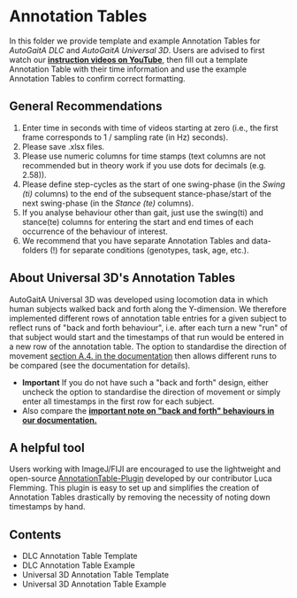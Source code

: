 # Annotation Tables

In this folder we provide template and example Annotation Tables for *AutoGaitA DLC* and *AutoGaitA Universal 3D*. Users are advised to first watch our **[instruction videos on YouTube](https://youtube.com/playlist?list=PLCn5T7K_H8K56NIcEsfDK664OP7cN_Bad&si=mV5p2--nYvbofkPh)**, then fill out a template Annotation Table with their time information and use the example Annotation Tables to confirm correct formatting.

## General Recommendations
1. Enter time in seconds with time of videos starting at zero (i.e., the first frame corresponds to 1 / sampling rate (in Hz) seconds). 
2. Please save .xlsx files.
3. Please use numeric columns for time stamps (text columns are not recommended but in theory work if you use dots for decimals (e.g. 2.58)).
4. Please define step-cycles as the start of one swing-phase (in the _Swing (ti)_ columns) to the end of the subsequent stance-phase/start of the next swing-phase (in the _Stance (te)_ columns).
5. If you analyse behaviour other than gait, just use the swing(ti) and stance(te) columns for entering the start and end times of each occurrence of the behaviour of interest.
6. We recommend that you have separate Annotation Tables and data-folders (!) for separate conditions (genotypes, task, age, etc.).

## About Universal 3D's Annotation Tables
AutoGaitA Universal 3D was developed using locomotion data in which human subjects walked back and forth along the Y-dimension. We therefore implemented different rows of annotation table entries for a given subject to reflect runs of "back and forth behaviour", i.e. after each turn a new "run" of that subject would start and the timestamps of that run would be entered in a new row of the annotation table. The option to standardise the direction of movement [section A.4. in the documentation](https://docs.google.com/document/d/1iQxSwqBW3VdIXHm-AtV4TGlgpJPDldogVx6qzscsGxA/edit?tab=t.0#heading=h.q1788xctph82) then allows different runs to be compared (see the documentation for details). 
- **Important** If you do not have such a "back and forth" design, either uncheck the option to standardise the direction of movement or simply enter all timestamps in the first row for each subject.
- Also compare the **[important note on "back and forth" behaviours in our documentation.](https://docs.google.com/document/d/1iQxSwqBW3VdIXHm-AtV4TGlgpJPDldogVx6qzscsGxA/edit?tab=t.0#heading=h.o06i3ibwyd8t)**

## A helpful tool
Users working with ImageJ/FIJI are encouraged to use the lightweight and open-source [AnnotationTable-Plugin](https://github.com/luca-flemming/AnnotationTable-Plugin) developed by our contributor Luca Flemming. This plugin is easy to set up and simplifies the creation of Annotation Tables drastically by removing the necessity of noting down timestamps by hand. 

## Contents
- DLC Annotation Table Template
- DLC Annotation Table Example 
- Universal 3D Annotation Table Template
- Universal 3D Annotation Table Example